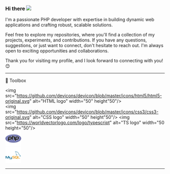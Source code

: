 ### Hi there <img src="https://raw.githubusercontent.com/MartinHeinz/MartinHeinz/master/wave.gif" width="30px">

I'm a passionate PHP developer with expertise in building dynamic web applications and crafting robust, scalable solutions.

Feel free to explore my repositories, where you'll find a collection of my projects, experiments, and contributions. 
If you have any questions, suggestions, or just want to connect, don't hesitate to reach out. I'm always open to exciting opportunities and collaborations.

Thank you for visiting my profile, and I look forward to connecting with you! 😊

---

🧰 Toolbox

<img src="https://github.com/devicons/devicon/blob/master/icons/html5/html5-original.svg" alt="HTML logo" width="50" height"50"/>  
<img src="https://github.com/devicons/devicon/blob/master/icons/css3/css3-original.svg" alt="CSS logo" width="50" height"50"/> 
<img src="https://worldvectorlogo.com/logo/typescript" alt="TS logo" width="50 height="50"/>  
<img src="https://github.com/devicons/devicon/blob/master/icons/php/php-original.svg" alt="PHP Logo" width="50" height="50"/>  
<img src="https://github.com/devicons/devicon/blob/master/icons/mysql/mysql-original-wordmark.svg" alt="MySQL Logo" width="50" height="50"/> 
                                                                                                                                          
---
